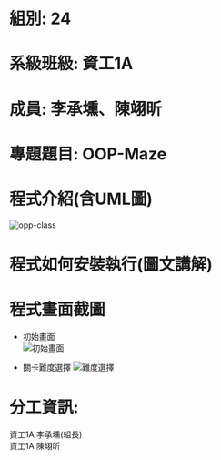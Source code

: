 # 組別: 24
# 系級班級: 資工1A
# 成員: 李承壎、陳翊昕
# 專題題目: OOP-Maze
# 程式介紹(含UML圖)
![opp-class](https://github.com/Nch000001/OOP-Maze/assets/164344855/4135c87e-6a84-44dc-973a-3346609363fa)
# 程式如何安裝執行(圖文講解)


# 程式畫面截圖
* 初始畫面  
![初始畫面](https://github.com/Nch000001/OOP-Maze/assets/164344855/272c7908-5a01-46da-a756-06ba5d1f0d82)
  
* 關卡難度選擇
![難度選擇](https://github.com/Nch000001/OOP-Maze/assets/164344855/b911d2fd-785a-441e-9781-27b0c0a7db1a)

# 分工資訊:
資工1A 李承壎(組長)  
資工1A 陳翊昕
